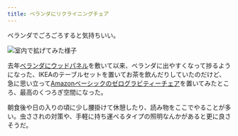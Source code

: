 ```yaml
---
title: ベランダにリクライニングチェア
---
```

ベランダでごろごろすると気持ちいい。

![](https://lh3.googleusercontent.com/docs/ADP-6oERG326CNhvZvciO_tT-pqefXyba4eCApcoamJiqsQd5YvAuT_4DDsd6b92ZhG2gCbFaQJ5bV-LPkXv3iq648T5nDZC3OASNVRgMYjtVPFk6oB9f7auX9zNTDdOf7XFghsVxr9daRdleil_unrGpYETkw5RNIJnE-knx13NW5H5nqzSMzFnZvjgU2J5sw1FKb8UX-LHyvRzbJLR8ClDTL1jCLHAtbxbnq9lt_aTWpnHPxXilKZCPsVftVRxb8oK3lcXIDmj0yoQq-odklg8ESGwSgzfBClfkRTSFFksi7SgQqU7y-qGU5LM1tYZx0ENPAs8o5RibUfuHXJ7UEhSjre7-sqSl3RzCol0ZaV17C4RaOjeh3SAhfauhj6PQWG79zZWE3pu2WHBqc3TTGqX0QKbjaP8Mnm3F2S7Eqn7Vx19wUc30pgeDl81kumnkFOBUAr7Hgaewr1A7MJjrdQPniKRHsCoQkgDcZpYzHKmYeBNIPuFPFAwT-QPwccPsBxVoUzVWvO68ZfBGYzRfU_EQYl8zaDFlsm_cUIt8I2WXfrWRKNiCEs2OZiLgwaOKy9poVQ70979SWTkKr4Gm4O_gBF8I0Kw5gZfOGtGT8EtYtO6_YztWRUI_zrsYDoUjbWSdf2N6q8rnoDviQ81vFGAFBgd2FPVxL9AePiKr3OuLu_rZT3AUK8-4oJsIAUiuUr8utw6pzXaG3jKXKl8z8LAb-kbdtpBzv2qBC_62KuHXPJsreHVjeCtyD_kTuoLXtowOuhzGaYxefwqPh34DiqqXJJPmfno-swO0RHfy7Jd7DX4ptSDX1emmfp3zC07CiB3RFuHkj_Q4WgEU1OwdYV5vK8O-qitK6PtyK9TyP2HEB0D4FofipIjA_sNVhCDuy3r72R4OuyTGVo1PuU-Yf0mHi1uhJVXmcVyG9_2NNWIKc-CR-f0Ffl589YIJr4zsAATQYoWqkZJY9YGo0oy9MNaTAMRdJlxeB-JdUDNQayf_Q9lvpcANfTqu7lKPnr0NH1iD4-pqebTVtf0QQ9S2C-4fAyJBvXQdoooT5C7VP7YCqVmnrw6KKrWU89rldJETbQTBYN2z8032HshIl6RYVV9PvVmM7VYY0k4fk6iqeJQ-W43hVSS722ApOo3R3ee3LBlqj4l8GIiBeuPuY7JEEAtdystdToVCsOYqIGgYM69iKEkh0qKvAhPdPuXSDkBx8RFkn8byxNl9LNBy62V5LS-CP_zII4CjoZs80KjJBr0gZ4VQ9mj "室内で拡げてみた様子")

去年[ベランダにウッドパネル](https://r7kamura.com/articles/2021-09-30-wood-panel)を敷いて以来、ベランダに出やすくなって捗るようになった、IKEAのテーブルセットを置いてお茶を飲んだりしていたのだけど、急に思い立って[Amazonベーシックのゼログラビティーチェア](https://www.amazon.co.jp/dp/B0716DKHS1)を置いてみたところ、最高のくつろぎ空間になった。

朝食後や日の入りの頃に少し腰掛けて休憩したり、読み物をここでやることが多い。虫さされの対策や、手軽に持ち運べるタイプの照明なんかがあると更に良さそうだ。
